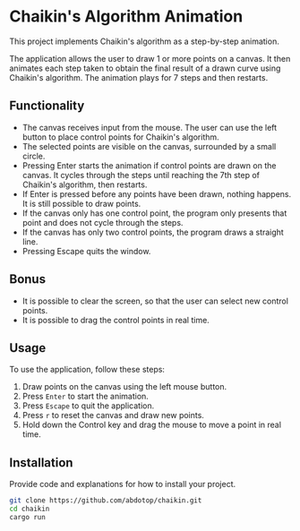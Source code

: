 # Chaikin's Algorithm Animation

This project implements Chaikin's algorithm as a step-by-step animation.


The application allows the user to draw 1 or more points on a canvas. It then animates each step taken to obtain the final result of a drawn curve using Chaikin's algorithm. The animation plays for 7 steps and then restarts.

## Functionality

- The canvas receives input from the mouse. The user can use the left button to place control points for Chaikin's algorithm.
- The selected points are visible on the canvas, surrounded by a small circle.
- Pressing Enter starts the animation if control points are drawn on the canvas. It cycles through the steps until reaching the 7th step of Chaikin's algorithm, then restarts.
- If Enter is pressed before any points have been drawn, nothing happens. It is still possible to draw points.
- If the canvas only has one control point, the program only presents that point and does not cycle through the steps.
- If the canvas has only two control points, the program draws a straight line.
- Pressing Escape quits the window.

## Bonus

- It is possible to clear the screen, so that the user can select new control points.
- It is possible to drag the control points in real time.

## Usage

To use the application, follow these steps:

1. Draw points on the canvas using the left mouse button.
2. Press ` Enter ` to start the animation.
3. Press ` Escape ` to quit the application.
4. Press ` r ` to reset the canvas and draw new points.
5. Hold down the Control key and drag the mouse to move a point in real time.

## Installation

Provide code and explanations for how to install your project.

```bash
git clone https://github.com/abdotop/chaikin.git
cd chaikin
cargo run
```